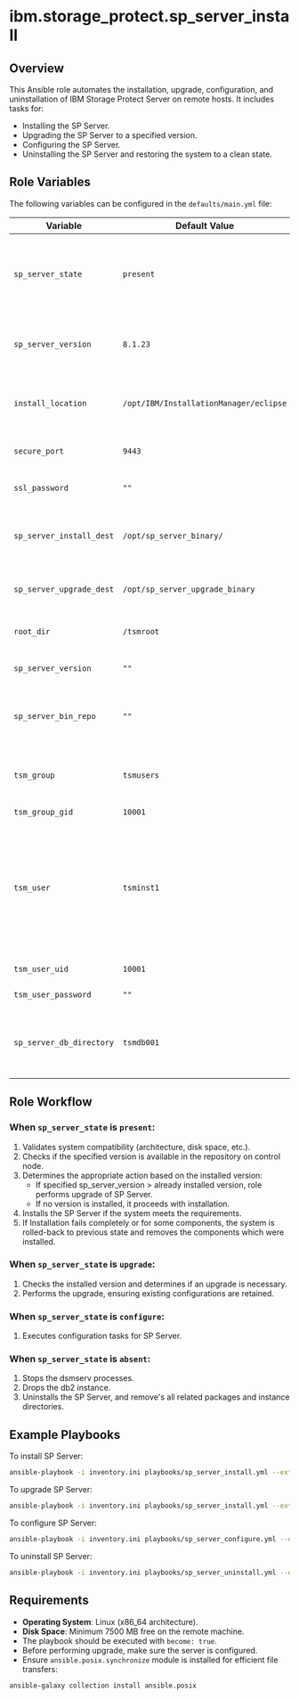 # ibm.storage_protect.sp_server_install

## Overview
This Ansible role automates the installation, upgrade, configuration, and uninstallation of IBM Storage Protect Server on remote hosts. It includes tasks for:
- Installing the SP Server.
- Upgrading the SP Server to a specified version.
- Configuring the SP Server.
- Uninstalling the SP Server and restoring the system to a clean state.

## Role Variables
The following variables can be configured in the `defaults/main.yml` file:

| Variable                     | Default Value      | Description                                                                                                                           |
|------------------------------|--------------------|---------------------------------------------------------------------------------------------------------------------------------------|
| `sp_server_state`            | `present`          | Desired state of the SP Server (`present`, `upgrade`, `configure`, `absent`).                                                         |
| `sp_server_version`          | `8.1.23`           | Version of the SP Server to install or upgrade to.                                                                                    |
| `install_location`           | `/opt/IBM/InstallationManager/eclipse` | Location where the SP Server will be installed.                                                                                       |
| `secure_port`                | `9443`             | Secure port for SP Server.                                                                                                            |
| `ssl_password`               | `""`            | Password for SSL encryption.                                                                                                          |
| `sp_server_install_dest`     | `/opt/sp_server_binary/` | Destination directory for SP Server installation files.                                                                               |
| `sp_server_upgrade_dest`     | `/opt/sp_server_upgrade_binary` | Destination directory for upgrade binaries.                                                                                           |
| `root_dir`                   | `/tsmroot`         | Root directory for SP Server.                                                                                                         |
| `sp_server_version`                | `""`                | Version of SP Server to be installed.                                                                                                 |
| `sp_server_bin_repo`                | `""`          | Directory on control node which contains the binaries.                                                                                |
| `tsm_group`                | `tsmusers`    | Group of the user who owns SP Server instance.                                                                                        |
| `tsm_group_gid`                | `10001`       | Group Id                                                                                                                              |
| `tsm_user`                | `tsminst1`    | Specifies the name of the user who will own the SP Server Instance and also this value corresponds to the name of instance.           |
| `tsm_user_uid`                | `10001`       | User Id for `tsm_user`.                                                                                                               |
| `tsm_user_password`                | `""` | Password for `tsm_user`.                                                                                                              |
| `sp_server_db_directory`                | `tsmdb001`    | Specifies the name of the database directory for SP Server.                                                                           |


## Role Workflow
### When `sp_server_state` is `present`:
1. Validates system compatibility (architecture, disk space, etc.).
2. Checks if the specified version is available in the repository on control node.
3. Determines the appropriate action based on the installed version:
   - If specified sp_server_version > already installed version, role performs upgrade of SP Server.
   - If no version is installed, it proceeds with installation.
4. Installs the SP Server if the system meets the requirements.
5. If Installation fails completely or for some components, the system is rolled-back to previous state and removes the components which were installed.

### When `sp_server_state` is `upgrade`:
1. Checks the installed version and determines if an upgrade is necessary.
2. Performs the upgrade, ensuring existing configurations are retained.

### When `sp_server_state` is `configure`:
1. Executes configuration tasks for SP Server.

### When `sp_server_state` is `absent`:
1. Stops the dsmserv processes.
2. Drops the db2 instance.
3. Uninstalls the SP Server, and remove's all related packages and instance directories.

## Example Playbooks
To install SP Server:
```bash
ansible-playbook -i inventory.ini playbooks/sp_server_install.yml --extra-vars '{"target_hosts": "group1", "sp_server_bin_repo":"/path/to/repo/on/controlNode", "sp_server_state": "present", "sp_server_version": "8.1.23"}'
```

To upgrade SP Server:
```bash
ansible-playbook -i inventory.ini playbooks/sp_server_install.yml --extra-vars '{"target_hosts": "group1", "sp_server_bin_repo":"/path/to/repo/on/controlNode", "sp_server_state": "upgrade", "sp_server_version": "8.1.24"}'
```

To configure SP Server:
```bash
ansible-playbook -i inventory.ini playbooks/sp_server_configure.yml --extra-vars '{"target_hosts": "group1", "sp_server_state": "configure"}'
```

To uninstall SP Server:
```bash
ansible-playbook -i inventory.ini playbooks/sp_server_uninstall.yml --extra-vars '{"target_hosts": "group1", "sp_server_state": "absent"}'
```

## Requirements
- **Operating System**: Linux (x86_64 architecture).
- **Disk Space**: Minimum 7500 MB free on the remote machine.
- The playbook should be executed with `become: true`.
- Before performing upgrade, make sure the server is configured.
- Ensure `ansible.posix.synchronize` module is installed for efficient file transfers:
```bash
ansible-galaxy collection install ansible.posix
